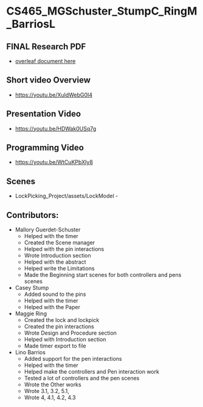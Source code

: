 # CS465_MGSchuster_StumpC_RingM_BarriosL

  ## FINAL Research PDF
  * [overleaf document here](https://www.overleaf.com/read/msxcfwxjstyy#edbfe8)
 
  ## Short video Overview 
  * https://youtu.be/XuIdWebG0I4 

  ## Presentation Video
  * https://youtu.be/HDWak0USq7g

  ## Programming Video
  * https://youtu.be/WtCuKPbXIy8 

  

  ## Scenes
  * LockPicking_Project/assets/LockModel - 

  ## Contributors:

* Mallory Guerdet-Schuster
  * Helped with the timer
  * Created the Scene manager 
  * Helped with the pin interactions
  * Wrote Introduction section
  * Helped with the abstract
  * Helped write the Limitations
  * Made the Beginning start scenes for both controllers and pens scenes
* Casey Stump
  * Added sound to the pins
  * Helped with the timer
  * Helped with the Paper
* Maggie Ring
  * Created the lock and lockpick
  * Created the pin interactions
  * Wrote Design and Procedure section
  * Helped with Introduction section
  * Made timer export to file
* Lino Barrios
  * Added support for the pen interactions
  * Helped with the timer
  * Helped make the controllers and Pen interaction work
  * Tested a lot of controllers and the pen scenes
  * Wrote the Other works
  * Wrote 3.1, 3.2, 5.1,
  * Wrote 4, 4.1, 4.2, 4.3

